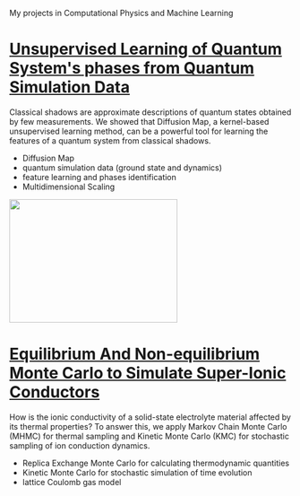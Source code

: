 My projects in Computational Physics and Machine Learning

# [Unsupervised Learning of Quantum System's phases from Quantum Simulation Data](https://github.com/mabrur-bing/Diffusion-Maps-Classical-Shadows)
Classical shadows are approximate descriptions of quantum states obtained by few measurements. We showed that Diffusion Map, a kernel-based unsupervised learning method, can be a powerful tool for learning the features of a quantum system from classical shadows.
  - Diffusion Map
  - quantum simulation data (ground state and dynamics)
  - feature learning and phases identification
  - Multidimensional Scaling
<img src="https://github.com/mabrur-bing/mabrur.github.io/blob/main/images/dnmks2-1.png" width="300" height="220">

# [Equilibrium And Non-equilibrium Monte Carlo to Simulate Super-Ionic Conductors](https://github.com/mabrur-bing/Li-ion-Hopping)
How is the ionic conductivity of a solid-state electrolyte material affected by its thermal properties? To answer this, we apply Markov Chain Monte Carlo (MHMC) for thermal sampling and Kinetic Monte Carlo (KMC) for stochastic sampling of ion conduction dynamics.
  - Replica Exchange Monte Carlo for calculating thermodynamic quantities
  - Kinetic Monte Carlo for stochastic simulation of time evolution
  - lattice Coulomb gas model
  
